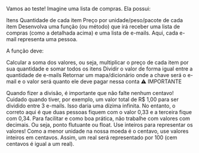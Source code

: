 Vamos ao teste!
Imagine uma lista de compras. Ela possui:

Itens
Quantidade de cada item
Preço por unidade/peso/pacote de cada item
Desenvolva uma função (ou método) que irá receber uma lista de compras (como a detalhada acima) e uma lista de e-mails. Aqui, cada e-mail representa uma pessoa.

A função deve:

Calcular a soma dos valores, ou seja, multiplicar o preço de cada item por sua quantidade e somar todos os itens
Dividir o valor de forma igual entre a quantidade de e-mails
Retornar um mapa/dicionário onde a chave será o e-mail e o valor será quanto ele deve pagar nessa conta
⚠️ IMPORTANTE

Quando fizer a divisão, é importante que não falte nenhum centavo! Cuidado quando tiver, por exemplo, um valor total de R$ 1,00 para ser dividido entre 3 e-mails. Isso daria uma dízima infinita. No entanto, o correto aqui é que duas pessoas fiquem com o valor 0,33 e a terceira fique com 0,34.
Para facilitar e como boa prática, não trabalhe com valores com decimais. Ou seja, ponto flutuante ou float. Use inteiros para representar os valores! Como a menor unidade na nossa moeda é o centavo, use valores inteiros em centavos. Assim, um real será representado por 100 (cem centavos é igual a um real).


